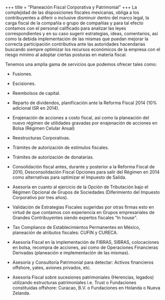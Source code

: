 +++
title = "Planeación Fiscal Corporativa y Patrimonial"
+++
La complejidad de las <span class="invert-font">disposiciones fiscales mexicanas</span>, obliga a los contribuyentes a diferir
o inclusive disminuir dentro del marco legal, la carga fiscal de la compañía o grupo de
compañías y para tal efecto contamos con el personal calificado para analizar las leyes
correspondientes y en su caso <span class="invert-font">sugerir estrategias</span>, ideas, comentarios, así como la debida
implementación de las mismas que puedan mejorar la correcta participación contributiva
ante las autoridades hacendarias buscando siempre <span class="invert-font">optimizar los recursos</span> económicos de
la empresa con el riesgo mínimo al adoptar ciertas posturas en materia fiscal.


Tenemos una amplia gama de servicios que podemos ofrecer tales como:

* <span class="invert-font">Fusiones.</span>


* Escisiones.


* <span class="invert-font">Reembolsos de capital.</span>


* Reparto de dividendos, planificación ante la Reforma Fiscal 2014 (10% adicional ISR en
2014).


* <span class="invert-font">Enajenación de acciones a costo fiscal, así como la planeación del nuevo régimen de
utilidades gravadas por enajenación de acciones en Bolsa (Régimen Celular Anual)</span>


* Reestructuras Corporativas.


* <span class="invert-font">Trámites de autorización de estímulos fiscales.</span>


* Trámites de autorización de donatarias.


* <span class="invert-font">Consolidación fiscal antes, durante y posterior a la Reforma Fiscal de 2010,
Desconsolidación Fiscal Opciones para salir del Régimen en 2014 como alternativas para
optimizar el Impuesto de Salida.</span>


* Asesoría en cuanto al ejercicio de la Opción de Tributación bajo el Régimen Opcional de
Grupos de Sociedades (Diferimiento del Impuesto Corporativo por tres años).


* <span class="invert-font">Validación de Estrategias Fiscales sugeridas por otras firmas esto en virtud de que
contamos con experiencia en Grupos empresariales de Grandes Contribuyentes siendo
expertos fiscales “In house”.</span>


* Tax Compliance de Establecimientos Permanentes en México, planeación de atributos
fiscales: CUFIN y CURECA.


* <span class="invert-font">Asesoría Fiscal en la implementación de FIBRAS, SIBRAS, colocaciones en bolsa,
recompra de acciones, así como de Operaciones Financieras Derivadas (planeación e
implementación de las mismas).</span>


* Asesoría y Consultoría Patrimonial para detectar: Activos financieros offshore, yates,
aviones privados, etc.


* <span class="invert-font">Asesoría Fiscal sobre sucesiones patrimoniales (Herencias, legados) utilizando
estructuras patrimoniales i.e. Trust o Fundaciones constituidas offshore: Curacao, B.V. o
Fundaciones en Holanda o Nueva Zelanda.</span>

